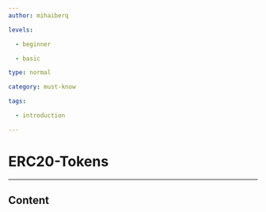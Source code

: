 ```yaml
---
author: mihaiberq

levels:

  - beginner

  - basic

type: normal

category: must-know

tags:

  - introduction

---
```

# ERC20-Tokens

---
## Content



